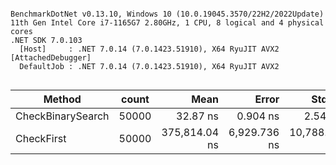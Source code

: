 ```

BenchmarkDotNet v0.13.10, Windows 10 (10.0.19045.3570/22H2/2022Update)
11th Gen Intel Core i7-1165G7 2.80GHz, 1 CPU, 8 logical and 4 physical cores
.NET SDK 7.0.103
  [Host]     : .NET 7.0.14 (7.0.1423.51910), X64 RyuJIT AVX2 [AttachedDebugger]
  DefaultJob : .NET 7.0.14 (7.0.1423.51910), X64 RyuJIT AVX2


```
| Method            | count | Mean          | Error        | StdDev        |
|------------------ |------ |--------------:|-------------:|--------------:|
| CheckBinarySearch | 50000 |      32.87 ns |     0.904 ns |      2.549 ns |
| CheckFirst        | 50000 | 375,814.04 ns | 6,929.736 ns | 10,788.764 ns |

